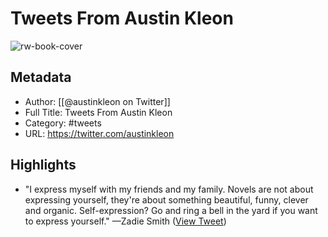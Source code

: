 # Tweets From Austin Kleon

![rw-book-cover](https://pbs.twimg.com/profile_images/1103418537605881856/yOeJzRom.jpg)

## Metadata
- Author: [[@austinkleon on Twitter]]
- Full Title: Tweets From Austin Kleon
- Category: #tweets
- URL: https://twitter.com/austinkleon

## Highlights
- "I express myself with my friends and my family. Novels are not about expressing yourself, they're about something beautiful, funny, clever and organic. Self-expression? Go and ring a bell in the yard if you want to express yourself."
  —Zadie Smith ([View Tweet](https://twitter.com/austinkleon/status/1453320084559171586))
